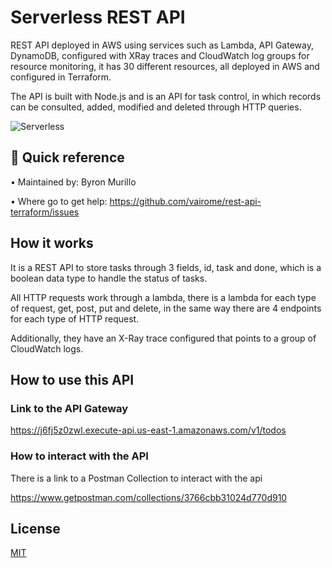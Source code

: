 # Serverless REST API

REST API deployed in AWS using services such as Lambda, API Gateway, DynamoDB, configured with XRay traces and CloudWatch log groups for resource monitoring, it has 30 different resources, all deployed in AWS and configured in Terraform.

The API is built with Node.js and is an API for task control, in which records can be consulted, added, modified and deleted through HTTP queries.

![Serverless](https://4sysops.com/wp-content/uploads/2022/03/Serverless-computing-with-AWS-Lambda.png)

## 🚀 Quick reference

•	Maintained by: Byron Murillo

•	Where go to get help: https://github.com/vairome/rest-api-terraform/issues


## How it works

It is a REST API to store tasks through 3 fields, id, task and done, which is a boolean data type to handle the status of tasks.

All HTTP requests work through a lambda, there is a lambda for each type of request, get, post, put and delete, in the same way there are 4 endpoints for each type of HTTP request.

Additionally, they have an X-Ray trace configured that points to a group of CloudWatch logs.
## How to use this API

### Link to the API Gateway

https://j6fj5z0zwl.execute-api.us-east-1.amazonaws.com/v1/todos

### How to interact with the API

There is a link to a Postman Collection to interact with the api

https://www.getpostman.com/collections/3766cbb31024d770d910

## License

[MIT](https://choosealicense.com/licenses/mit/)

